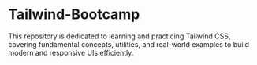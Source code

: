 # Tailwind-Bootcamp
This repository is dedicated to learning and practicing Tailwind CSS, covering fundamental concepts, utilities, and real-world examples to build modern and responsive UIs efficiently.
